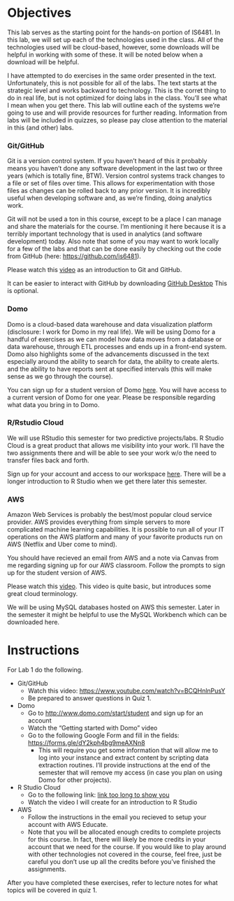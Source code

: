 Objectives
==========

This lab serves as the starting point for the hands-on portion of
IS6481. In this lab, we will set up each of the technologies used in the
class. All of the technologies used will be cloud-based, however, some
downloads will be helpful in working with some of these. It will be
noted below when a download will be helpful.

I have attempted to do exercises in the same order presented in the
text. Unfortunately, this is not possible for all of the labs. The text
starts at the strategic level and works backward to technology. This is
the corret thing to do in real life, but is not optimized for doing labs
in the class. You’ll see what I mean when you get there. This lab will
outline each of the systems we’re going to use and will provide
resources for further reading. Information from labs will be included in
quizzes, so please pay close attention to the material in this (and
other) labs.

### Git/GitHub

Git is a version control system. If you haven’t heard of this it
probably means you haven’t done any software development in the last two
or three years (which is totally fine, BTW). Version control systems
track changes to a file or set of files over time. This allows for
experimentation with those files as changes can be rolled back to any
prior version. It is incredibly useful when developing software and, as
we’re finding, doing analytics work.

Git will not be used a ton in this course, except to be a place I can
manage and share the materials for the course. I’m mentioning it here
because it is a terribly important technology that is used in analytics
(and software development) today. Also note that some of you may want to
work locally for a few of the labs and that can be done easily by
checking out the code from GitHub (here: <https://github.com/is6481>).

Please watch this [video](https://www.youtube.com/watch?v=BCQHnlnPusY)
as an introduction to Git and GitHub.

It can be easier to interact with GitHub by downloading [GitHub
Desktop](https://desktop.github.com/) This is optional.

### Domo

Domo is a cloud-based data warehouse and data visualization platform
(disclosure: I work for Domo in my real life). We will be using Domo for
a handful of exercises as we can model how data moves from a database or
data warehouse, through ETL processes and ends up in a front-end system.
Domo also highlights some of the advancements discussed in the text
especially around the ability to search for data, the ability to create
alerts. and the ability to have reports sent at specified intervals
(this will make sense as we go through the course).

You can sign up for a student version of Domo
[here](http://www.domo.com/start/student). You will have access to a
current version of Domo for one year. Please be responsible regarding
what data you bring in to Domo.

### R/Rstudio Cloud

We will use RStudio this semester for two predictive projects/labs. R
Studio Cloud is a great product that allows me visibility into your
work. I’ll have the two assignments there and will be able to see your
work w/o the need to transfer files back and forth.

Sign up for your account and access to our workspace
[here](https://rstudio.cloud/spaces/20344/join?access_code=2HCnR%2B%2BP8WRCAJOTqOqRrGGEYh4FUi0oWGhIt%2FNb).
There will be a longer introduction to R Studio when we get there later
this semester.

### AWS

Amazon Web Services is probably the best/most popular cloud service
provider. AWS provides everything from simple servers to more
complicated machine learning capabilities. It is possible to run all of
your IT operations on the AWS platform and many of your favorite
products run on AWS (Netflix and Uber come to mind).

You should have recieved an email from AWS and a note via Canvas from me
regarding signing up for our AWS classroom. Follow the prompts to sign
up for the student version of AWS.

Please watch this [video](https://www.youtube.com/watch?v=qcY-uiEHhn0).
This video is quite basic, but introduces some great cloud terminology.

We will be using MySQL databases hosted on AWS this semester. Later in
the semester it might be helpful to use the MySQL Workbench which can be
downloaded here.

Instructions
============

For Lab 1 do the following.

-   Git/GitHub
    -   Watch this video: <https://www.youtube.com/watch?v=BCQHnlnPusY>
    -   Be prepared to answer questions in Quiz 1.
-   Domo
    -   Go to <http://www.domo.com/start/student> and sign up for an
        account
    -   Watch the “Getting started with Domo” video
    -   Go to the following Google Form and fill in the fields:
        <https://forms.gle/dY2kph4bg9meAXNn8>
        -   This will require you get some information that will allow
            me to log into your instance and extract content by
            scripting data extraction routines. I’ll provide
            instructions at the end of the semester that will remove my
            access (in case you plan on using Domo for other projects).
-   R Studio Cloud
    -   Go to the following link: [link too long to show
        you](https://rstudio.cloud/spaces/20344/join?access_code=2HCnR%2B%2BP8WRCAJOTqOqRrGGEYh4FUi0oWGhIt%2FNb)
    -   Watch the video I will create for an introduction to R Studio
-   AWS
    -   Follow the instructions in the email you recieved to setup your
        account with AWS Educate.
    -   Note that you will be allocated enough credits to complete
        projects for this course. In fact, there will likely be more
        credits in your account that we need for the course. If you
        would like to play around with other technologies not covered in
        the course, feel free, just be careful you don’t use up all the
        credits before you’ve finished the assignments.

After you have completed these exercises, refer to lecture notes for
what topics will be covered in quiz 1.
